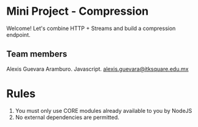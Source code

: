 
# Mini Project - Compression

Welcome! Let's combine HTTP + Streams and build a compression endpoint.

## Team members

Alexis Guevara Aramburo. Javascript. alexis.guevara@itksquare.edu.mx

# Rules

1. You must only use CORE modules already available to you by NodeJS
2. No external dependencies are permitted.